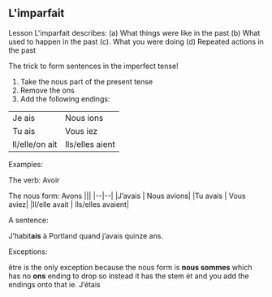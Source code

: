 ## **L'imparfait**
Lesson
L'imparfait describes:
(a)   What things were like in the past
(b)   What used to happen in the past
(c).   What you were doing
(d)    Repeated actions in the past

The trick to form sentences in the imperfect tense!
1. Take the nous part of the present tense
2. Remove the ons
3. Add the following endings:

|||
|--|--|
|Je ais               |Nous ions |
|Tu ais               |Vous iez|
|Il/elle/on ait    |Ils/elles aient|

Examples:

The verb: Avoir

The nous form: Avons
|||
|--|--|
|J’avais | Nous avions|
|Tu avais | Vous aviez|
|Il/elle avait | Ils/elles avaient|
                                   
A sentence:

J’habit**ais** à Portland quand j’avais quinze ans.

Exceptions:

être is the only exception because the nous form is **nous sommes** which has no **ons** ending to drop so instead it has the stem ét and you add the endings onto that
ie.
J’étais
